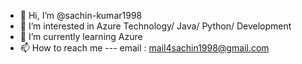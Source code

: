- 👋 Hi, I’m @sachin-kumar1998
- 👀 I’m interested in Azure Technology/ Java/ Python/ Development
- 🌱 I’m currently learning Azure
- 📫 How to reach me --- email : mail4sachin1998@gmail.com

<!---
sachin-kumar1998/sachin-kumar1998 is a ✨ special ✨ repository because its `README.md` (this file) appears on your GitHub profile.
You can click the Preview link to take a look at your changes.
--->
